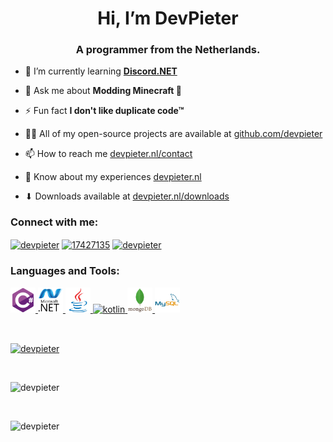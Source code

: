<h1 align="center">Hi, I’m DevPieter</h1>
<h3 align="center">A programmer from the Netherlands.</h3>

- 🌱 I’m currently learning **[Discord.NET](https://discordnet.dev/)**

- 💬 Ask me about **Modding Minecraft 🐞**

- ⚡ Fun fact **I don't like duplicate code™**

- 👨‍💻 All of my open-source projects are available at [github.com/devpieter](https://github.com/DevPieter/)

- 📫 How to reach me [devpieter.nl/contact](https://devpieter.nl/contact/)

- 📄 Know about my experiences [devpieter.nl](https://devpieter.nl/)

- ⬇ Downloads available at [devpieter.nl/downloads](https://devpieter.nl/downloads/)

<h3 align="left">Connect with me:</h3>
<p align="left">
<a href="https://twitter.com/devpieter" target="blank"><img align="center" src="https://raw.githubusercontent.com/rahuldkjain/github-profile-readme-generator/master/src/images/icons/Social/twitter.svg" alt="devpieter" height="30" width="40" /></a>
<a href="https://stackoverflow.com/users/17427135" target="blank"><img align="center" src="https://raw.githubusercontent.com/rahuldkjain/github-profile-readme-generator/master/src/images/icons/Social/stack-overflow.svg" alt="17427135" height="30" width="40" /></a>
<a href="https://www.youtube.com/c/devpieter" target="blank"><img align="center" src="https://raw.githubusercontent.com/rahuldkjain/github-profile-readme-generator/master/src/images/icons/Social/youtube.svg" alt="devpieter" height="30" width="40" /></a>
</p>

<h3 align="left">Languages and Tools:</h3>
<p align="left"> <a href="https://www.w3schools.com/cs/" target="_blank" rel="noreferrer"> <img src="https://raw.githubusercontent.com/devicons/devicon/master/icons/csharp/csharp-original.svg" alt="csharp" width="40" height="40"/> </a> <a href="https://dotnet.microsoft.com/" target="_blank" rel="noreferrer"> <img src="https://raw.githubusercontent.com/devicons/devicon/master/icons/dot-net/dot-net-original-wordmark.svg" alt="dotnet" width="40" height="40"/> </a> <a href="https://www.java.com" target="_blank" rel="noreferrer"> <img src="https://raw.githubusercontent.com/devicons/devicon/master/icons/java/java-original.svg" alt="java" width="40" height="40"/> </a> <a href="https://kotlinlang.org" target="_blank" rel="noreferrer"> <img src="https://www.vectorlogo.zone/logos/kotlinlang/kotlinlang-icon.svg" alt="kotlin" width="40" height="40"/> </a> <a href="https://www.mongodb.com/" target="_blank" rel="noreferrer"> <img src="https://raw.githubusercontent.com/devicons/devicon/master/icons/mongodb/mongodb-original-wordmark.svg" alt="mongodb" width="40" height="40"/> </a> <a href="https://www.mysql.com/" target="_blank" rel="noreferrer"> <img src="https://raw.githubusercontent.com/devicons/devicon/master/icons/mysql/mysql-original-wordmark.svg" alt="mysql" width="40" height="40"/> </a> </p>

<br>
<p><a href="https://ko-fi.com/devpieter"> <img align="center" src="https://cdn.ko-fi.com/cdn/kofi3.png?v=3" height="50" width="210" alt="devpieter" /></a></p><br>

<p>&nbsp;<img align="left" src="https://github-readme-stats.vercel.app/api/top-langs?username=devpieter&show_icons=true&locale=en&layout=compact" alt="devpieter" /></p><br>

<p>&nbsp;<img align="left" src="https://github-readme-stats.vercel.app/api?username=devpieter&show_icons=true&locale=en" alt="devpieter" /></p>

